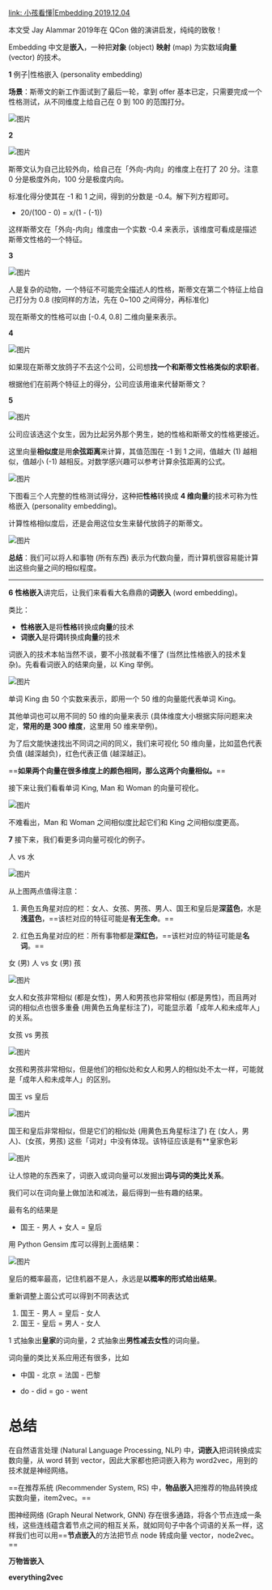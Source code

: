 [link: 小孩看懂|Embedding 2019.12.04](https://mp.weixin.qq.com/s/E2un2YREG0_gmynDELBDxw)

本文受 Jay Alammar 2019年在 QCon 做的演讲启发，纯纯的致敬！

Embedding 中文是**嵌入**，一种把**对象** (object) **映射** (map) 为实数域**向量** (vector) 的技术。





**1** 例子|性格嵌入 (personality embedding) 

**场景**：斯蒂文的新工作面试到了最后一轮，拿到 offer 基本已定，只需要完成一个性格测试，从不同维度上给自己在 0 到 100 的范围打分。

![图片](https://mmbiz.qpic.cn/mmbiz_png/e4kxNicDVcCH46U8nibg28CXTlTAcssoEJKJ87K7yRHVxupicm6va2St5wZpAsrDqXs2qStiaff5g2nAAqu10pFuiaw/640?wx_fmt=png&tp=webp&wxfrom=5&wx_lazy=1&wx_co=1)





**2**

![图片](https://mmbiz.qpic.cn/mmbiz_png/e4kxNicDVcCH46U8nibg28CXTlTAcssoEJIR7w42Tuh0IWicicjjGwdAaQlU1bHx3QPuaHcfbtr9HOAdibETTsdudibQ/640?wx_fmt=png&tp=webp&wxfrom=5&wx_lazy=1&wx_co=1)



斯蒂文认为自己比较外向，给自己在「外向-内向」的维度上在打了 20 分。注意 0 分是极度外向，100 分是极度内向。

标准化得分使其在 -1 和 1 之间，得到的分数是 -0.4。解下列方程即可。

- 20/(100 - 0) = x/(1 - (-1))



这样斯蒂文在「外向-内向」维度由一个实数 -0.4 来表示，该维度可看成是描述斯蒂文性格的一个特征。





**3**

![图片](https://mmbiz.qpic.cn/mmbiz_png/e4kxNicDVcCH46U8nibg28CXTlTAcssoEJDoUKJ2icf3UWFcxCQHx2m4TUC4kgygPA31YSq2prU8q4YE6OLv7t68A/640?wx_fmt=png&tp=webp&wxfrom=5&wx_lazy=1&wx_co=1)

人是复杂的动物，一个特征不可能完全描述人的性格，斯蒂文在第二个特征上给自己打分为 0.8 (按同样的方法，先在 0~100 之间得分，再标准化)


现在斯蒂文的性格可以由 [-0.4, 0.8] 二维向量来表示。



**4**

![图片](https://mmbiz.qpic.cn/mmbiz_png/e4kxNicDVcCH46U8nibg28CXTlTAcssoEJCicWOa0y1hCAIMdBYcP0jtClX8gPM1klq92CAGOWAywIAYwrCw2qSQQ/640?wx_fmt=png&tp=webp&wxfrom=5&wx_lazy=1&wx_co=1)



如果现在斯蒂文放鸽子不去这个公司，公司想**找一个和斯蒂文性格类似的求职者**。

根据他们在前两个特征上的得分，公司应该用谁来代替斯蒂文？





**5**

![图片](https://mmbiz.qpic.cn/mmbiz_png/e4kxNicDVcCH46U8nibg28CXTlTAcssoEJqVxFicBMb2wfpAOGN5RKlnKwrhKYSNglYJtLUu0EVTtsXNa6fnXIl1g/640?wx_fmt=png&tp=webp&wxfrom=5&wx_lazy=1&wx_co=1)



公司应该选这个女生，因为比起另外那个男生，她的性格和斯蒂文的性格更接近。

这里向量**相似度**是用**余弦距离**来计算，其值范围在 -1 到 1 之间，值越大 (1) 越相似，值越小 (-1) 越相反。对数学感兴趣可以参考计算余弦距离的公式。

![图片](https://mmbiz.qpic.cn/mmbiz_png/e4kxNicDVcCH46U8nibg28CXTlTAcssoEJeezylWkibc5IxO0A0feEEpNeWlwBO8gSaaNI0cLYU9wZD087xSZwFkQ/640?wx_fmt=png&tp=webp&wxfrom=5&wx_lazy=1&wx_co=1)





下图看三个人完整的性格测试得分，这种把**性格**转换成 **4 维向量**的技术可称为性格嵌入 (personality embedding)。

计算性格相似度后，还是会用这位女生来替代放鸽子的斯蒂文。

![图片](https://mmbiz.qpic.cn/mmbiz_png/e4kxNicDVcCH46U8nibg28CXTlTAcssoEJUR4ZaqQGfWhdGlIMj5fO8PUVozuwRGicomJKeXFqm11wg5Iy6lGjhIw/640?wx_fmt=png&tp=webp&wxfrom=5&wx_lazy=1&wx_co=1)





**总结**：我们可以将人和事物 (所有东西) 表示为代数向量，而计算机很容易能计算出这些向量之间的相似程度。

---

**6** **性格嵌入**讲完后，让我们来看看大名鼎鼎的**词嵌入** (word embedding)。

类比：

- **性格嵌入**是将**性格**转换成**向量**的技术
- **词嵌入**是将**词**转换成**向量**的技术



词嵌入的技术本帖当然不谈，要不小孩就看不懂了 (当然比性格嵌入的技术复杂)。先看看词嵌入的结果向量，以 King 举例。

![图片](https://mmbiz.qpic.cn/mmbiz_png/e4kxNicDVcCH46U8nibg28CXTlTAcssoEJsyia3I6IfttKyGKm87K09eAHtLQSZ26wQTjFHG6INjLVwJ5mAuibMtQQ/640?wx_fmt=png&tp=webp&wxfrom=5&wx_lazy=1&wx_co=1)

单词 King 由 50 个实数来表示，即用一个 50 维的向量能代表单词 King。

其他单词也可以用不同的 50 维的向量来表示 (具体维度大小根据实际问题来决定，**常用的是 300 维度**，这里用 50 维来举例)。



为了后文能快速找出不同词之间的同义，我们来可视化 50 维向量，比如蓝色代表负值 (越深越负)，红色代表正值 (越深越正)。

==**如果两个向量在很多维度上的颜色相同，那么这两个向量相似。**==



接下来让我们看看单词 King, Man 和 Woman 的向量可视化。

![图片](https://mmbiz.qpic.cn/mmbiz_png/e4kxNicDVcCH46U8nibg28CXTlTAcssoEJJcAYSkRqVQDBTE1cibTKgQtlFd6Y8VdZTbSJMSiaBHRWRPANXkfmU2WQ/640?wx_fmt=png&tp=webp&wxfrom=5&wx_lazy=1&wx_co=1)

不难看出，Man 和 Woman 之间相似度比起它们和 King 之间相似度更高。





**7** 接下来，我们看更多词向量可视化的例子。

人 vs 水

![图片](https://mmbiz.qpic.cn/mmbiz_png/e4kxNicDVcCH46U8nibg28CXTlTAcssoEJuKJz2j2U0NibdhKkYia8GA90cfcKR3JaZbnDO6PicTqeWL79PzmukY1XQ/640?wx_fmt=png&tp=webp&wxfrom=5&wx_lazy=1&wx_co=1)



从上图两点值得注意：

1. 黄色五角星对应的栏：女人、女孩、男孩、男人、国王和皇后是**深蓝色**，水是**浅蓝色**，==该栏对应的特征可能是**有无生命**。==

2. 红色五角星对应的栏：所有事物都是**深红色**，==该栏对应的特征可能是**名词**。==



女 (男) 人 vs 女 (男) 孩

![图片](https://mmbiz.qpic.cn/mmbiz_png/e4kxNicDVcCH46U8nibg28CXTlTAcssoEJMu7b9nZDel0I32R3UX6OKibcvic8fLicvnJz3ibKmcZdfHE0M3nceayqAQ/640?wx_fmt=png&tp=webp&wxfrom=5&wx_lazy=1&wx_co=1)

女人和女孩非常相似 (都是女性)，男人和男孩也非常相似 (都是男性)，而且两对词的相似点也很多重叠 (用黄色五角星标注了)，可能显示着「成年人和未成年人」的关系。



女孩 vs 男孩



![图片](https://mmbiz.qpic.cn/mmbiz_png/e4kxNicDVcCH46U8nibg28CXTlTAcssoEJqt3d7FrGftTPrlOyyWsATLJjctf6vLQvRmTEHPdYI9icKNgia1rIpGqg/640?wx_fmt=png&tp=webp&wxfrom=5&wx_lazy=1&wx_co=1)

女孩和男孩非常相似，但是他们的相似处和女人和男人的相似处不太一样，可能就是「成年人和未成年人」的区别。



国王 vs 皇后



![图片](https://mmbiz.qpic.cn/mmbiz_png/e4kxNicDVcCH46U8nibg28CXTlTAcssoEJqSZKPhIaYicK1h4LpB2dcJGysQy2I9ApZ9UH2Vr9VOgia0puAoRcDnhA/640?wx_fmt=png&tp=webp&wxfrom=5&wx_lazy=1&wx_co=1)



国王和皇后非常相似，但是它们的相似处 (用黄色五角星标注了) 在 (女人，男人)、(女孩，男孩) 这些「词对」中没有体现。该特征应该是有**皇家色彩 

![图片](https://mmbiz.qpic.cn/mmbiz_png/e4kxNicDVcCH46U8nibg28CXTlTAcssoEJg1Aib8SZzKlTfjW5zaDT45OttPcgmtfhJYicLucHvORwOcBd49rvN9ibQ/640?wx_fmt=png&tp=webp&wxfrom=5&wx_lazy=1&wx_co=1)



让人惊艳的东西来了，词嵌入或词向量可以发掘出**词与词的类比关系**。

我们可以在词向量上做加法和减法，最后得到一些有趣的结果。



最有名的结果是

- 国王 - 男人 + 女人 = 皇后





用 Python Gensim 库可以得到上面结果：

![图片](https://mmbiz.qpic.cn/mmbiz_png/e4kxNicDVcCE2DBoJ5kqrNVZFc4YmkX9EtErmSdnMe6zJ5mrnVhA6SfYoGNJ5oeEMbg4VXMBZa9s6WOvu7EyEjA/640?wx_fmt=png&tp=webp&wxfrom=5&wx_lazy=1&wx_co=1)

皇后的概率最高，记住机器不是人，永远是**以概率的形式给出结果**。



重新调整上面公式可以得到不同表达式

1. 国王 - 男人 = 皇后 - 女人
2. 国王 - 皇后 = 男人 - 女人



1 式抽象出**皇家**的词向量，2 式抽象出**男性减去女性**的词向量。



词向量的类比关系应用还有很多，比如

- 中国 - 北京 = 法国 - 巴黎

- do - did = go - went





# **总结**


在自然语言处理 (Natural Language Processing, NLP) 中，**词嵌入**把词转换成实数向量，从 word 转到 vector，因此大家都也把词嵌入称为 word2vec，用到的技术就是神经网络。



==在推荐系统 (Recommender System, RS) 中，**物品嵌入**把推荐的物品转换成实数向量，item2vec。==



图神经网络 (Graph Neural Network, GNN) 存在很多通路，将各个节点连成一条线，这些连线蕴含着节点之间的相互关系，就如同句子中各个词语的关系一样，这样我们也可以用==**节点嵌入**的方法把节点 node 转成向量 vector，node2vec。==



**万物皆嵌入**

**everything2vec**



